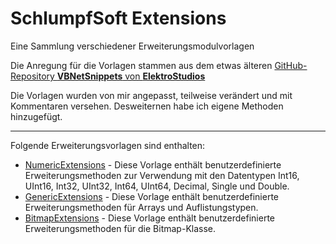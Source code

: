 # SchlumpfSoft Extensions

Eine Sammlung verschiedener Erweiterungsmodulvorlagen

Die Anregung für die Vorlagen stammen aus dem etwas älteren 
[GitHub-Repository **VBNetSnippets** von **ElektroStudios**](https://github.com/ElektroStudios/VBNetSnippets)

Die Vorlagen wurden von mir angepasst, teilweise verändert und mit Kommentaren versehen.
Desweiternen habe ich eigene Methoden hinzugefügt.

---

Folgende Erweiterungsvorlagen sind enthalten:

-  [NumericExtensions](./NumericExtensions/NumericExtensions.md) - Diese Vorlage enthält benutzerdefinierte Erweiterungsmethoden zur Verwendung mit den Datentypen Int16, UInt16, Int32, UInt32, Int64, UInt64, Decimal, Single und Double.
-  [GenericExtensions](./GenericExtensions/GenericExtensions.md) - Diese Vorlage enthält benutzerdefinierte Erweiterungsmethoden für Arrays und Auflistungstypen.
-  [BitmapExtensions](./BitmapExtensions/BitmapExtensions.md) - Diese Vorlage enthält benutzerdefinierte Erweiterungsmethoden für die Bitmap-Klasse.
